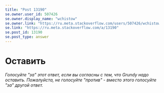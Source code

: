 ```yaml
---
title: "Post 13190"
se.owner.user_id: 507426
se.owner.display_name: "wchistow"
se.owner.link: "https://ru.meta.stackoverflow.com/users/507426/wchistow"
se.link: "https://ru.meta.stackoverflow.com/a/13190"
se.post_id: 13190
se.post_type: answer
---
```

<h1>Оставить</h1>
<p><em>Голосуйте &quot;за&quot; этот ответ, если вы согласны с тем, что Grundy надо оставить. Пожалуйста, не голосуйте &quot;против&quot; - вместо этого голосуйте &quot;за&quot; другой ответ.</em></p>
